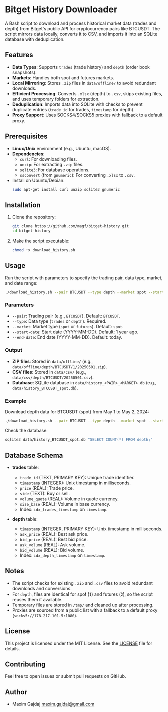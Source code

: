 # Bitget History Downloader

A Bash script to download and process historical market data (trades and depth) from Bitget's public API for cryptocurrency pairs like BTCUSDT. The script mirrors data locally, converts it to CSV, and imports it into an SQLite database with deduplication.

## Features

- **Data Types**: Supports `trades` (trade history) and `depth` (order book snapshots).
- **Markets**: Handles both spot and futures markets.
- **Local Mirroring**: Stores `.zip` files in `data/offline/` to avoid redundant downloads.
- **Efficient Processing**: Converts `.xlsx` (depth) to `.csv`, skips existing files, and uses temporary folders for extraction.
- **Deduplication**: Imports data into SQLite with checks to prevent duplicate entries (`trade_id` for trades, `timestamp` for depth).
- **Proxy Support**: Uses SOCKS4/SOCKS5 proxies with fallback to a default proxy.

## Prerequisites

- **Linux/Unix** environment (e.g., Ubuntu, macOS).
- **Dependencies**:
  - `curl`: For downloading files.
  - `unzip`: For extracting `.zip` files.
  - `sqlite3`: For database operations.
  - `ssconvert` (from `gnumeric`): For converting `.xlsx` to `.csv`.
- Install on Ubuntu/Debian:
  ```bash
  sudo apt-get install curl unzip sqlite3 gnumeric
  ```

## Installation

1. Clone the repository:
   ```bash
   git clone https://github.com/magf/bitget-history.git
   cd bitget-history
   ```

2. Make the script executable:
   ```bash
   chmod +x download_history.sh
   ```

## Usage

Run the script with parameters to specify the trading pair, data type, market, and date range:

```bash
./download_history.sh --pair BTCUSDT --type depth --market spot --start-date 2024-05-01 --end-date 2024-05-02
```

### Parameters

- `--pair`: Trading pair (e.g., `BTCUSDT`). Default: `BTCUSDT`.
- `--type`: Data type (`trades` or `depth`). Required.
- `--market`: Market type (`spot` or `futures`). Default: `spot`.
- `--start-date`: Start date (YYYY-MM-DD). Default: 1 year ago.
- `--end-date`: End date (YYYY-MM-DD). Default: today.

### Output

- **ZIP files**: Stored in `data/offline/` (e.g., `data/offline/depth/BTCUSDT/1/20250501.zip`).
- **CSV files**: Stored in `data/csv/` (e.g., `data/csv/depth/BTCUSDT/20250501.csv`).
- **Database**: SQLite database in `data/history_<PAIR>_<MARKET>.db` (e.g., `data/history_BTCUSDT_spot.db`).

### Example

Download depth data for BTCUSDT (spot) from May 1 to May 2, 2024:

```bash
./download_history.sh --pair BTCUSDT --type depth --market spot --start-date 2024-05-01 --end-date 2024-05-02
```

Check the database:

```bash
sqlite3 data/history_BTCUSDT_spot.db "SELECT COUNT(*) FROM depth;"
```

## Database Schema

- **trades** table:
  - `trade_id` (TEXT, PRIMARY KEY): Unique trade identifier.
  - `timestamp` (INTEGER): Unix timestamp in milliseconds.
  - `price` (REAL): Trade price.
  - `side` (TEXT): Buy or sell.
  - `volume_quote` (REAL): Volume in quote currency.
  - `size_base` (REAL): Volume in base currency.
  - Index: `idx_trades_timestamp` on `timestamp`.

- **depth** table:
  - `timestamp` (INTEGER, PRIMARY KEY): Unix timestamp in milliseconds.
  - `ask_price` (REAL): Best ask price.
  - `bid_price` (REAL): Best bid price.
  - `ask_volume` (REAL): Ask volume.
  - `bid_volume` (REAL): Bid volume.
  - Index: `idx_depth_timestamp` on `timestamp`.

## Notes

- The script checks for existing `.zip` and `.csv` files to avoid redundant downloads and conversions.
- For `depth`, files are identical for spot (`1`) and futures (`2`), so the script reuses them if available.
- Temporary files are stored in `/tmp/` and cleaned up after processing.
- Proxies are sourced from a public list with a fallback to a default proxy (`socks5://178.217.101.5:1080`).

## License

This project is licensed under the MIT License. See the [LICENSE](LICENSE) file for details.

## Contributing

Feel free to open issues or submit pull requests on GitHub.

## Author

- Maxim Gajdaj <maxim.gajdaj@gmail.com>
